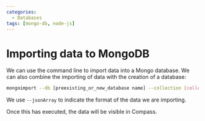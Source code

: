 ```yaml
---
categories:
  - Databases
tags: [mongo-db, node-js]
---
```


# Importing data to MongoDB

We can use the command line to import data into a Mongo database. We can also
combine the importing of data with the creation of a database:

```bash
mongoimport --db [preexisting_or_new_database name] --collection [collection_name] --file sourcedata.json --jsonArray
```

We use `--jsonArray` to indicate the format of the data we are importing.

Once this has executed, the data will be visible in Compass.
